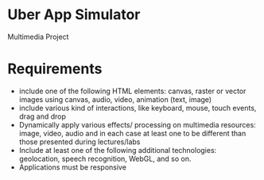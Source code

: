 # Uber App Simulator
 Multimedia Project

# Requirements
- include one of the following HTML elements: canvas, raster or vector images using canvas, audio, video, animation (text, image)
- include various kind of interactions, like keyboard, mouse, touch events, drag and drop
- Dynamically apply various effects/ processing on multimedia resources: image, video, audio and in each case at least one to be different than those presented during lectures/labs
- Include at least one of the following additional technologies: geolocation, speech recognition, WebGL, and so on.
- Applications must be responsive
